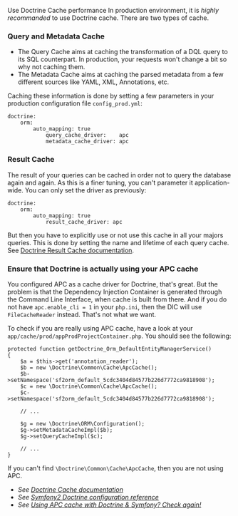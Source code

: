 Use Doctrine Cache
performance
In production environment, it is _highly recommanded_ to use Doctrine cache. There are two types of cache.

### Query and Metadata Cache
* The Query Cache aims at caching the transformation of a DQL query to its SQL counterpart. In production, your requests won't change a bit so why not caching them.
* The Metadata Cache aims at caching the parsed metadata from a few different sources like YAML, XML, Annotations, etc.

Caching these information is done by setting a few parameters in your production configuration file `config_prod.yml`:

    doctrine:
        orm:
            auto_mapping: true
                query_cache_driver:    apc
                metadata_cache_driver: apc

### Result Cache
The result of your queries can be cached in order not to query the database again and again. As this is a finer tuning, you can't parameter it application-wide. You can only set the driver as previously:

    doctrine:
        orm:
            auto_mapping: true
                result_cache_driver: apc

But then you have to explicitly use or not use this cache in all your majors queries. This is done by setting the name and lifetime of each query cache. See [Doctrine Result Cache documentation](http://docs.doctrine-project.org/projects/doctrine-orm/en/latest/reference/caching.html#result-cache).

### Ensure that Doctrine is actually using your APC cache

You configured APC as a cache driver for Doctrine, that's great. But the problem is that the Dependency Injection Container is generated through the Command Line Interface, when cache is built from there. And if you do not have `apc.enable_cli = 1` in your `php.ini`, then the DIC will use `FileCacheReader` instead. That's not what we want.

To check if you are really using APC cache, have a look at your `app/cache/prod/appProdProjectContainer.php`. You should see the following:

    protected function getDoctrine_Orm_DefaultEntityManagerService()
    {
        $a = $this->get('annotation_reader');
        $b = new \Doctrine\Common\Cache\ApcCache();
        $b->setNamespace('sf2orm_default_5cdc3404d84577b226d7772ca9818908');
        $c = new \Doctrine\Common\Cache\ApcCache();
        $c->setNamespace('sf2orm_default_5cdc3404d84577b226d7772ca9818908');
		
        // ...
		
        $g = new \Doctrine\ORM\Configuration();
        $g->setMetadataCacheImpl($b);
        $g->setQueryCacheImpl($c);
		
        // ...
    }
	
If you can't find `\Doctrine\Common\Cache\ApcCache`, then you are not using APC.

* _See [Doctrine Cache documentation](http://docs.doctrine-project.org/projects/doctrine-orm/en/latest/reference/caching.html)_
* _See [Symfony2 Doctrine configuration reference](http://symfony.com/doc/current/reference/configuration/doctrine.html)_
* _See [Using APC cache with Doctrine & Symfony? Check again!](http://gogs.info/2013/05/using-apc-cache-with-doctrine-symfony)_
